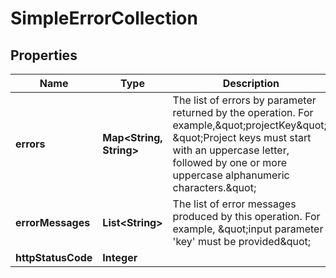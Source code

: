 

# SimpleErrorCollection


## Properties

| Name | Type | Description | Notes |
|------------ | ------------- | ------------- | -------------|
|**errors** | **Map&lt;String, String&gt;** | The list of errors by parameter returned by the operation. For example,\&quot;projectKey\&quot;: \&quot;Project keys must start with an uppercase letter, followed by one or more uppercase alphanumeric characters.\&quot; |  [optional] |
|**errorMessages** | **List&lt;String&gt;** | The list of error messages produced by this operation. For example, \&quot;input parameter &#39;key&#39; must be provided\&quot; |  [optional] |
|**httpStatusCode** | **Integer** |  |  [optional] |



